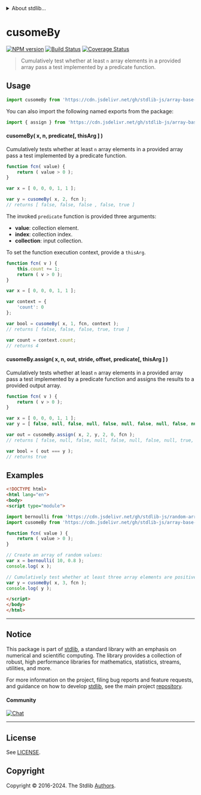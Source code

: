 <!--

@license Apache-2.0

Copyright (c) 2024 The Stdlib Authors.

Licensed under the Apache License, Version 2.0 (the "License");
you may not use this file except in compliance with the License.
You may obtain a copy of the License at

   http://www.apache.org/licenses/LICENSE-2.0

Unless required by applicable law or agreed to in writing, software
distributed under the License is distributed on an "AS IS" BASIS,
WITHOUT WARRANTIES OR CONDITIONS OF ANY KIND, either express or implied.
See the License for the specific language governing permissions and
limitations under the License.

-->


<details>
  <summary>
    About stdlib...
  </summary>
  <p>We believe in a future in which the web is a preferred environment for numerical computation. To help realize this future, we've built stdlib. stdlib is a standard library, with an emphasis on numerical and scientific computation, written in JavaScript (and C) for execution in browsers and in Node.js.</p>
  <p>The library is fully decomposable, being architected in such a way that you can swap out and mix and match APIs and functionality to cater to your exact preferences and use cases.</p>
  <p>When you use stdlib, you can be absolutely certain that you are using the most thorough, rigorous, well-written, studied, documented, tested, measured, and high-quality code out there.</p>
  <p>To join us in bringing numerical computing to the web, get started by checking us out on <a href="https://github.com/stdlib-js/stdlib">GitHub</a>, and please consider <a href="https://opencollective.com/stdlib">financially supporting stdlib</a>. We greatly appreciate your continued support!</p>
</details>

# cusomeBy

[![NPM version][npm-image]][npm-url] [![Build Status][test-image]][test-url] [![Coverage Status][coverage-image]][coverage-url] <!-- [![dependencies][dependencies-image]][dependencies-url] -->

> Cumulatively test whether at least `n` array elements in a provided array pass a test implemented by a predicate function.



<section class="usage">

## Usage

```javascript
import cusomeBy from 'https://cdn.jsdelivr.net/gh/stdlib-js/array-base-cusome-by@esm/index.mjs';
```

You can also import the following named exports from the package:

```javascript
import { assign } from 'https://cdn.jsdelivr.net/gh/stdlib-js/array-base-cusome-by@esm/index.mjs';
```

#### cusomeBy( x, n, predicate\[, thisArg ] )

Cumulatively tests whether at least `n` array elements in a provided array pass a test implemented by a predicate function.

```javascript
function fcn( value) {
    return ( value > 0 );
}

var x = [ 0, 0, 0, 1, 1 ];

var y = cusomeBy( x, 2, fcn );
// returns [ false, false, false , false, true ]
```

The invoked `predicate` function is provided three arguments:

-   **value**: collection element.
-   **index**: collection index.
-   **collection**: input collection.

To set the function execution context, provide a `thisArg`.

```javascript
function fcn( v ) {
    this.count += 1;
    return ( v > 0 );
}

var x = [ 0, 0, 0, 1, 1 ];

var context = {
    'count': 0
};

var bool = cusomeBy( x, 1, fcn, context );
// returns [ false, false, false, true, true ]

var count = context.count;
// returns 4
```

#### cusomeBy.assign( x, n, out, stride, offset, predicate\[, thisArg ] )

Cumulatively tests whether at least `n` array elements in a provided array pass a test implemented by a predicate function and assigns the results to a provided output array.

```javascript
function fcn( v ) {
    return ( v > 0 );
}

var x = [ 0, 0, 0, 1, 1 ];
var y = [ false, null, false, null, false, null, false, null, false, null ];

var out = cusomeBy.assign( x, 2, y, 2, 0, fcn );
// returns [ false, null, false, null, false, null, false, null, true, null ]

var bool = ( out === y );
// returns true
```

</section>

<!-- /.usage -->

<section class="notes">

</section>

<!-- /.notes -->

<section class="examples">

## Examples

<!-- eslint no-undef: "error" -->

```html
<!DOCTYPE html>
<html lang="en">
<body>
<script type="module">

import bernoulli from 'https://cdn.jsdelivr.net/gh/stdlib-js/random-array-bernoulli@esm/index.mjs';
import cusomeBy from 'https://cdn.jsdelivr.net/gh/stdlib-js/array-base-cusome-by@esm/index.mjs';

function fcn( value ) {
    return ( value > 0 );
}

// Create an array of random values:
var x = bernoulli( 10, 0.8 );
console.log( x );

// Cumulatively test whether at least three array elements are positive:
var y = cusomeBy( x, 3, fcn );
console.log( y );

</script>
</body>
</html>
```

</section>

<!-- /.examples -->

<!-- Section for related `stdlib` packages. Do not manually edit this section, as it is automatically populated. -->

<section class="related">

</section>

<!-- /.related -->

<!-- Section for all links. Make sure to keep an empty line after the `section` element and another before the `/section` close. -->


<section class="main-repo" >

* * *

## Notice

This package is part of [stdlib][stdlib], a standard library with an emphasis on numerical and scientific computing. The library provides a collection of robust, high performance libraries for mathematics, statistics, streams, utilities, and more.

For more information on the project, filing bug reports and feature requests, and guidance on how to develop [stdlib][stdlib], see the main project [repository][stdlib].

#### Community

[![Chat][chat-image]][chat-url]

---

## License

See [LICENSE][stdlib-license].


## Copyright

Copyright &copy; 2016-2024. The Stdlib [Authors][stdlib-authors].

</section>

<!-- /.stdlib -->

<!-- Section for all links. Make sure to keep an empty line after the `section` element and another before the `/section` close. -->

<section class="links">

[npm-image]: http://img.shields.io/npm/v/@stdlib/array-base-cusome-by.svg
[npm-url]: https://npmjs.org/package/@stdlib/array-base-cusome-by

[test-image]: https://github.com/stdlib-js/array-base-cusome-by/actions/workflows/test.yml/badge.svg?branch=main
[test-url]: https://github.com/stdlib-js/array-base-cusome-by/actions/workflows/test.yml?query=branch:main

[coverage-image]: https://img.shields.io/codecov/c/github/stdlib-js/array-base-cusome-by/main.svg
[coverage-url]: https://codecov.io/github/stdlib-js/array-base-cusome-by?branch=main

<!--

[dependencies-image]: https://img.shields.io/david/stdlib-js/array-base-cusome-by.svg
[dependencies-url]: https://david-dm.org/stdlib-js/array-base-cusome-by/main

-->

[chat-image]: https://img.shields.io/gitter/room/stdlib-js/stdlib.svg
[chat-url]: https://app.gitter.im/#/room/#stdlib-js_stdlib:gitter.im

[stdlib]: https://github.com/stdlib-js/stdlib

[stdlib-authors]: https://github.com/stdlib-js/stdlib/graphs/contributors

[umd]: https://github.com/umdjs/umd
[es-module]: https://developer.mozilla.org/en-US/docs/Web/JavaScript/Guide/Modules

[deno-url]: https://github.com/stdlib-js/array-base-cusome-by/tree/deno
[deno-readme]: https://github.com/stdlib-js/array-base-cusome-by/blob/deno/README.md
[umd-url]: https://github.com/stdlib-js/array-base-cusome-by/tree/umd
[umd-readme]: https://github.com/stdlib-js/array-base-cusome-by/blob/umd/README.md
[esm-url]: https://github.com/stdlib-js/array-base-cusome-by/tree/esm
[esm-readme]: https://github.com/stdlib-js/array-base-cusome-by/blob/esm/README.md
[branches-url]: https://github.com/stdlib-js/array-base-cusome-by/blob/main/branches.md

[stdlib-license]: https://raw.githubusercontent.com/stdlib-js/array-base-cusome-by/main/LICENSE

</section>

<!-- /.links -->
